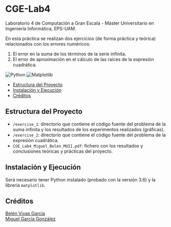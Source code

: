# CGE-Lab4
Laboratorio 4 de Computación a Gran Escala - Máster Universitario en Ingeniería Informática, EPS-UAM.

En esta práctica se realizan dos ejercicios (de forma práctica y teórica) relacionados con los errores numéricos:
1. El error en la suma de los términos de la serie infinita.
2. El error de aproximación en el cálculo de las raíces de la expresión cuadrática.

![Python](https://img.shields.io/badge/python-3670A0?style=for-the-badge&logo=python&logoColor=ffdd54) ![Matplotlib](https://img.shields.io/badge/Matplotlib-%23ffffff.svg?style=for-the-badge&logo=Matplotlib&logoColor=black)

- [Estructura del Proyecto](#estructura-del-proyecto)
- [Instalación y Ejecución](#instalación-y-ejecución)
- [Créditos](#créditos)

## Estructura del Proyecto
- `/exercise_1`: directorio que contiene el código fuente del problema de la suma infinita y los resultados de los experimentos realizados (gráficas).
- `/exercise_2`: directorio que contiene el código fuente del problema de la expresión cuadrática.
- `CGE_Lab4_Miguel_Belen_MUII.pdf`: fichero con los resultados y conclusiones teóricas y prácticas del proyecto.

## Instalación y Ejecución

Será necesario tener Python instalado (probado con la versión 3.6) y la librería `matplotlib`.

## Créditos
[Belén Vivas García](https://github.com/bvivas)  
[Miguel García González](https://github.com/miguelgarglez)
